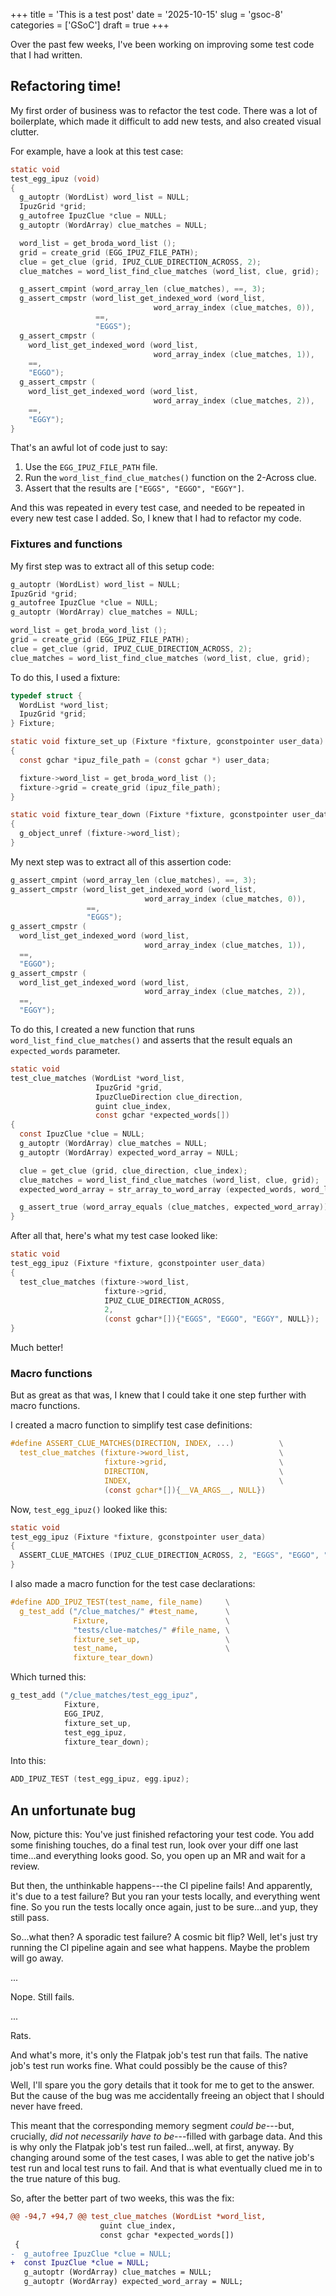 +++
title      = 'This is a test post'
date       = '2025-10-15'
slug       = 'gsoc-8'
categories = ['GSoC']
draft      = true
+++

Over the past few weeks, I've been working on improving some test code that I had written.

## Refactoring time!

My first order of business was to refactor the test code. There was a lot of boilerplate, which made it difficult to add new tests, and also created visual clutter.

For example, have a look at this test case:
```c
static void
test_egg_ipuz (void)
{
  g_autoptr (WordList) word_list = NULL;
  IpuzGrid *grid;
  g_autofree IpuzClue *clue = NULL;
  g_autoptr (WordArray) clue_matches = NULL;

  word_list = get_broda_word_list ();
  grid = create_grid (EGG_IPUZ_FILE_PATH);
  clue = get_clue (grid, IPUZ_CLUE_DIRECTION_ACROSS, 2);
  clue_matches = word_list_find_clue_matches (word_list, clue, grid);

  g_assert_cmpint (word_array_len (clue_matches), ==, 3);
  g_assert_cmpstr (word_list_get_indexed_word (word_list,
                                word_array_index (clue_matches, 0)),
                   ==,
                   "EGGS");
  g_assert_cmpstr (
    word_list_get_indexed_word (word_list,
                                word_array_index (clue_matches, 1)),
    ==,
    "EGGO");
  g_assert_cmpstr (
    word_list_get_indexed_word (word_list,
                                word_array_index (clue_matches, 2)),
    ==,
    "EGGY");
}
```
That's an awful lot of code just to say:
1. Use the `EGG_IPUZ_FILE_PATH` file.
1. Run the `word_list_find_clue_matches()` function on the 2-Across clue.
1. Assert that the results are `["EGGS", "EGGO", "EGGY"]`.

And this was repeated in every test case, and needed to be repeated in every new test case I added. So, I knew that I had to refactor my code.

### Fixtures and functions

My first step was to extract all of this setup code:
```c
g_autoptr (WordList) word_list = NULL;
IpuzGrid *grid;
g_autofree IpuzClue *clue = NULL;
g_autoptr (WordArray) clue_matches = NULL;

word_list = get_broda_word_list ();
grid = create_grid (EGG_IPUZ_FILE_PATH);
clue = get_clue (grid, IPUZ_CLUE_DIRECTION_ACROSS, 2);
clue_matches = word_list_find_clue_matches (word_list, clue, grid);
```

To do this, I used a fixture:
```c
typedef struct {
  WordList *word_list;
  IpuzGrid *grid;
} Fixture;

static void fixture_set_up (Fixture *fixture, gconstpointer user_data)
{
  const gchar *ipuz_file_path = (const gchar *) user_data;

  fixture->word_list = get_broda_word_list ();
  fixture->grid = create_grid (ipuz_file_path);
}

static void fixture_tear_down (Fixture *fixture, gconstpointer user_data)
{
  g_object_unref (fixture->word_list);
}
```

My next step was to extract all of this assertion code:
```c
g_assert_cmpint (word_array_len (clue_matches), ==, 3);
g_assert_cmpstr (word_list_get_indexed_word (word_list,
                              word_array_index (clue_matches, 0)),
                 ==,
                 "EGGS");
g_assert_cmpstr (
  word_list_get_indexed_word (word_list,
                              word_array_index (clue_matches, 1)),
  ==,
  "EGGO");
g_assert_cmpstr (
  word_list_get_indexed_word (word_list,
                              word_array_index (clue_matches, 2)),
  ==,
  "EGGY");
```

To do this, I created a new function that runs `word_list_find_clue_matches()` and asserts that the result equals an `expected_words` parameter.
```c
static void
test_clue_matches (WordList *word_list,
                   IpuzGrid *grid,
                   IpuzClueDirection clue_direction,
                   guint clue_index,
                   const gchar *expected_words[])
{
  const IpuzClue *clue = NULL;
  g_autoptr (WordArray) clue_matches = NULL;
  g_autoptr (WordArray) expected_word_array = NULL;

  clue = get_clue (grid, clue_direction, clue_index);
  clue_matches = word_list_find_clue_matches (word_list, clue, grid);
  expected_word_array = str_array_to_word_array (expected_words, word_list);

  g_assert_true (word_array_equals (clue_matches, expected_word_array));
}
```

After all that, here's what my test case looked like:
```c
static void
test_egg_ipuz (Fixture *fixture, gconstpointer user_data)
{
  test_clue_matches (fixture->word_list,
                     fixture->grid,
                     IPUZ_CLUE_DIRECTION_ACROSS,
                     2,
                     (const gchar*[]){"EGGS", "EGGO", "EGGY", NULL});
}

```
Much better!

### Macro functions

But as great as that was, I knew that I could take it one step further with macro functions.

I created a macro function to simplify test case definitions:
```c
#define ASSERT_CLUE_MATCHES(DIRECTION, INDEX, ...)          \
  test_clue_matches (fixture->word_list,                    \
                     fixture->grid,                         \
                     DIRECTION,                             \
                     INDEX,                                 \
                     (const gchar*[]){__VA_ARGS__, NULL})
```

Now, `test_egg_ipuz()` looked like this:
```c
static void
test_egg_ipuz (Fixture *fixture, gconstpointer user_data)
{
  ASSERT_CLUE_MATCHES (IPUZ_CLUE_DIRECTION_ACROSS, 2, "EGGS", "EGGO", "EGGY");
}
```

I also made a macro function for the test case declarations:
```c
#define ADD_IPUZ_TEST(test_name, file_name)     \
  g_test_add ("/clue_matches/" #test_name,      \
              Fixture,                          \
              "tests/clue-matches/" #file_name, \
              fixture_set_up,                   \
              test_name,                        \
              fixture_tear_down)
```

Which turned this:
```c
g_test_add ("/clue_matches/test_egg_ipuz",
            Fixture,
            EGG_IPUZ,
            fixture_set_up,
            test_egg_ipuz,
            fixture_tear_down);
```

Into this:
```c
ADD_IPUZ_TEST (test_egg_ipuz, egg.ipuz);
```

## An unfortunate bug

Now, picture this: You've just finished refactoring your test code. You add some finishing touches, do a final test run, look over your diff one last time...and everything looks good. So, you open up an MR and wait for a review.

But then, the unthinkable happens---the CI pipeline fails! And apparently, it's due to a test failure? But you ran your tests locally, and everything went fine. So you run the tests locally once again, just to be sure...and yup, they still pass.

So...what then? A sporadic test failure? A cosmic bit flip? Well, let's just try running the CI pipeline again and see what happens. Maybe the problem will go away.

...

Nope. Still fails.

...

Rats.

And what's more, it's only the Flatpak job's test run that fails. The native job's test run works fine. What could possibly be the cause of this?

Well, I'll spare you the gory details that it took for me to get to the answer. But the cause of the bug was me accidentally freeing an object that I should never have freed.

This meant that the corresponding memory segment *could be*---but, crucially, *did not necessarily have to be*---filled with garbage data. And this is why only the Flatpak job's test run failed...well, at first, anyway. By changing around some of the test cases, I was able to get the native job's test run and local test runs to fail. And that is what eventually clued me in to the true nature of this bug.

So, after the better part of two weeks, this was the fix:
```diff
@@ -94,7 +94,7 @@ test_clue_matches (WordList *word_list,
                    guint clue_index,
                    const gchar *expected_words[])
 {
-  g_autofree IpuzClue *clue = NULL;
+  const IpuzClue *clue = NULL;
   g_autoptr (WordArray) clue_matches = NULL;
   g_autoptr (WordArray) expected_word_array = NULL;
```